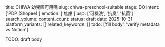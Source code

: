 title: CHIWA 幼兒園可用嗎
slug: chiwa-preschool-suitable
stage: DO
intent: ['PDP (Shopee)']
emotion: ['焦慮']
usp: ['可機洗', '抗臭', '抗菌']
search_volume: 
content_count: 
status: draft
date: 2025-10-31
platform_variants: []
related_keywords: []
todo: ['fill body', 'verify metadata vs Notion']

TODO: draft body
